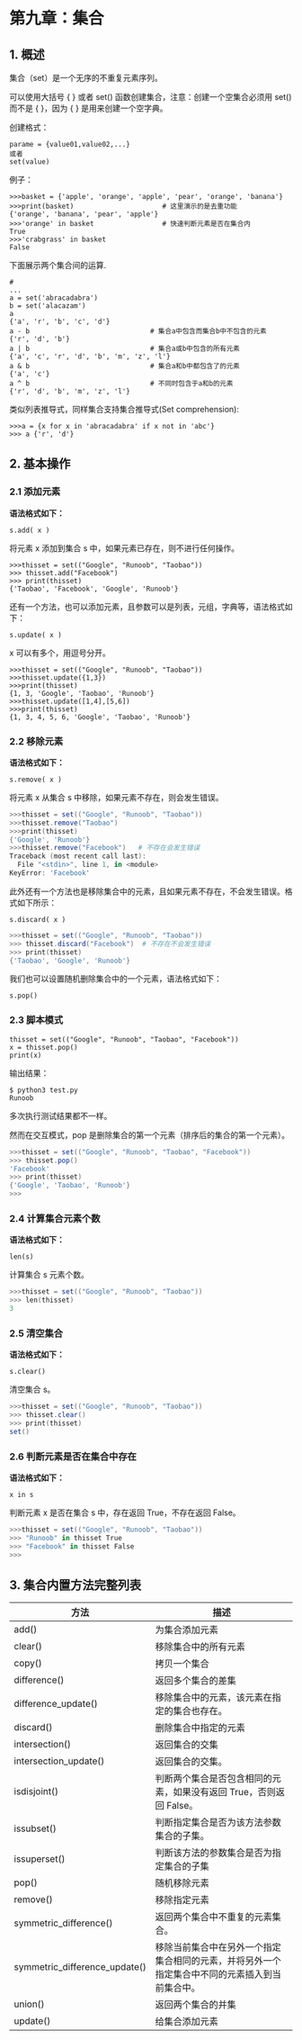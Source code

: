 # 第九章：集合

## 1. 概述

集合（set）是一个无序的不重复元素序列。

可以使用大括号 { } 或者 set() 函数创建集合，注意：创建一个空集合必须用 set() 而不是 { }，因为 { } 是用来创建一个空字典。 

创建格式：

```
parame = {value01,value02,...}
或者
set(value)
```

例子：

```
>>>basket = {'apple', 'orange', 'apple', 'pear', 'orange', 'banana'}
>>>print(basket)                      # 这里演示的是去重功能
{'orange', 'banana', 'pear', 'apple'}
>>>'orange' in basket                 # 快速判断元素是否在集合内
True
>>>'crabgrass' in basket
False
```

下面展示两个集合间的运算.

```
# 
...
a = set('abracadabra')
b = set('alacazam')
a                                  
{'a', 'r', 'b', 'c', 'd'}
a - b                              # 集合a中包含而集合b中不包含的元素
{'r', 'd', 'b'}
a | b                              # 集合a或b中包含的所有元素
{'a', 'c', 'r', 'd', 'b', 'm', 'z', 'l'}
a & b                              # 集合a和b中都包含了的元素
{'a', 'c'}
a ^ b                              # 不同时包含于a和b的元素
{'r', 'd', 'b', 'm', 'z', 'l'}
```

类似列表推导式，同样集合支持集合推导式(Set comprehension):

```
>>>a = {x for x in 'abracadabra' if x not in 'abc'} 
>>> a {'r', 'd'}
```

## 2. 基本操作

### 2.1 添加元素

**语法格式如下：**

```
s.add( x )
```

将元素 x 添加到集合 s 中，如果元素已存在，则不进行任何操作。

```
>>>thisset = set(("Google", "Runoob", "Taobao")) 
>>> thisset.add("Facebook") 
>>> print(thisset) 
{'Taobao', 'Facebook', 'Google', 'Runoob'}
```

还有一个方法，也可以添加元素，且参数可以是列表，元组，字典等，语法格式如下：

```
s.update( x )
```

x 可以有多个，用逗号分开。

```
>>>thisset = set(("Google", "Runoob", "Taobao"))
>>>thisset.update({1,3})
>>>print(thisset)
{1, 3, 'Google', 'Taobao', 'Runoob'}
>>>thisset.update([1,4],[5,6])  
>>>print(thisset)
{1, 3, 4, 5, 6, 'Google', 'Taobao', 'Runoob'}
```

### 2.2 移除元素

**语法格式如下：**

```
s.remove( x )
```

将元素 x 从集合 s 中移除，如果元素不存在，则会发生错误。

```powershell
>>>thisset = set(("Google", "Runoob", "Taobao"))
>>>thisset.remove("Taobao")
>>>print(thisset)
{'Google', 'Runoob'}
>>>thisset.remove("Facebook")   # 不存在会发生错误
Traceback (most recent call last):
  File "<stdin>", line 1, in <module>
KeyError: 'Facebook'
```

此外还有一个方法也是移除集合中的元素，且如果元素不存在，不会发生错误。格式如下所示：

```
s.discard( x )
```

```powershell
>>>thisset = set(("Google", "Runoob", "Taobao")) 
>>> thisset.discard("Facebook")  # 不存在不会发生错误 
>>> print(thisset) 
{'Taobao', 'Google', 'Runoob'}
```

我们也可以设置随机删除集合中的一个元素，语法格式如下：

```
s.pop() 
```

### 2.3 脚本模式

```
thisset = set(("Google", "Runoob", "Taobao", "Facebook")) 
x = thisset.pop()   
print(x)
```

输出结果：

```
$ python3 test.py 
Runoob
```

多次执行测试结果都不一样。

然而在交互模式，pop 是删除集合的第一个元素（排序后的集合的第一个元素）。 

```powershell
>>>thisset = set(("Google", "Runoob", "Taobao", "Facebook")) 
>>> thisset.pop() 
'Facebook' 
>>> print(thisset) 
{'Google', 'Taobao', 'Runoob'} 
>>>
```

### 2.4 计算集合元素个数

**语法格式如下：**

```
len(s)
```

计算集合 s 元素个数。

```powershell
>>>thisset = set(("Google", "Runoob", "Taobao")) 
>>> len(thisset) 
3
```

### 2.5 清空集合

**语法格式如下：**

```
s.clear()
```

清空集合 s。

```powershell
>>>thisset = set(("Google", "Runoob", "Taobao")) 
>>> thisset.clear() 
>>> print(thisset) 
set()
```

### 2.6 判断元素是否在集合中存在

**语法格式如下：**

```
x in s
```

判断元素 x 是否在集合 s 中，存在返回 True，不存在返回 False。

```powershell
>>>thisset = set(("Google", "Runoob", "Taobao")) 
>>> "Runoob" in thisset True 
>>> "Facebook" in thisset False 
>>>
```

## 3. 集合内置方法完整列表

| 方法                                                         | 描述                                                         |
| ------------------------------------------------------------ | ------------------------------------------------------------ |
| add()                                   | 为集合添加元素                                               |
| clear()                                | 移除集合中的所有元素                                         |
| copy()                                 | 拷贝一个集合                                                 |
| difference()                      | 返回多个集合的差集                                           |
| difference_update()        | 移除集合中的元素，该元素在指定的集合也存在。                 |
| discard()                            | 删除集合中指定的元素                                         |
| intersection()                  | 返回集合的交集                                               |
| intersection_update()    | 返回集合的交集。                                             |
| isdisjoint()                     | 判断两个集合是否包含相同的元素，如果没有返回 True，否则返回 False。 |
| issubset()                          | 判断指定集合是否为该方法参数集合的子集。                     |
| issuperset()                      | 判断该方法的参数集合是否为指定集合的子集                     |
| pop()                                    | 随机移除元素                                                 |
| remove()                             | 移除指定元素                                                 |
| symmetric_difference()  | 返回两个集合中不重复的元素集合。                             |
| symmetric_difference_update() | 移除当前集合中在另外一个指定集合相同的元素，并将另外一个指定集合中不同的元素插入到当前集合中。 |
| union()                              | 返回两个集合的并集                                           |
| update()                             | 给集合添加元素                                               |
